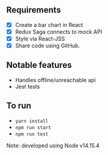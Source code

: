 ## Requirements

- [x] Create a bar chart in React
- [x] Redux Saga connects to mock API
- [x] Style via React-JSS
- [x] Share code using GitHub.

## Notable features

- Handles offline/unreachable api
- Jest tests

## To run

- `yarn install`
- `npm run start`
- `npm run test`

Note: developed using Node v14.15.4
